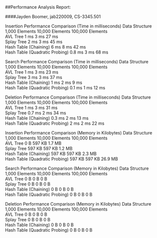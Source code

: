 ##Performance Analysis Report:

####Jayden Boomer, jab220009, CS-3345.501

Insertion Performance Comparison (Time in milliseconds)
Data Structure                     1,000 Elements     10,000 Elements     100,000 Elements     
AVL Tree                           1 ms               3 ms                27 ms                
Splay Tree                         2 ms               3 ms                45 ms                
Hash Table (Chaining)              6 ms               8 ms                42 ms                
Hash Table (Quadratic Probing)     0.8 ms             3 ms                68 ms                


Search Performance Comparison (Time in milliseconds)
Data Structure                     1,000 Elements     10,000 Elements     100,000 Elements     
AVL Tree                           1 ms               3 ms                23 ms                
Splay Tree                         3 ms               3 ms                37 ms                
Hash Table (Chaining)              1 ms               2 ms                9 ms                 
Hash Table (Quadratic Probing)     0.1 ms             1 ms                12 ms                


Deletion Performance Comparison (Time in milliseconds)
Data Structure                     1,000 Elements     10,000 Elements     100,000 Elements     
AVL Tree                           1 ms               3 ms                31 ms                
Splay Tree                         0.7 ms             2 ms                34 ms                
Hash Table (Chaining)              0.3 ms             2 ms                13 ms                
Hash Table (Quadratic Probing)     2 ms               2 ms                22 ms                



Insertion Performance Comparison (Memory in Kilobytes)
Data Structure                     1,000 Elements     10,000 Elements     100,000 Elements     
AVL Tree                           0 B                597 KB              1.7 MB               
Splay Tree                         597 KB             597 KB              1.2 MB               
Hash Table (Chaining)              597 KB             597 KB              2.3 MB               
Hash Table (Quadratic Probing)     597 KB             597 KB              26.9 MB              


Search Performance Comparison (Memory in Kilobytes)
Data Structure                     1,000 Elements     10,000 Elements     100,000 Elements     
AVL Tree                           0 B                0 B                 0 B                  
Splay Tree                         0 B                0 B                 0 B                  
Hash Table (Chaining)              0 B                0 B                 0 B                  
Hash Table (Quadratic Probing)     0 B                0 B                 0 B                  


Deletion Performance Comparison (Memory in Kilobytes)
Data Structure                     1,000 Elements     10,000 Elements     100,000 Elements     
AVL Tree                           0 B                0 B                 0 B                  
Splay Tree                         0 B                0 B                 0 B                  
Hash Table (Chaining)              0 B                0 B                 0 B                  
Hash Table (Quadratic Probing)     0 B                0 B                 0 B
